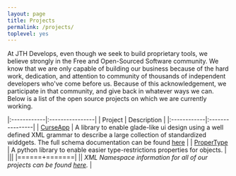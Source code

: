 ```yaml
---
layout: page
title: Projects
permalink: /projects/
toplevel: yes
---
```


At JTH Develops, even though we seek to build proprietary tools, we believe
strongly in the Free and Open-Sourced Software community.  We know that we
are only capable of building our business because of the hard work,
dedication, and attention to community of thousands of independent
developers who've come before us.  Because of this acknowledgement, we
participate in that community, and give back in whatever ways we can.  Below
is a list of the open source projects on which we are currently working.


|:------------|:----------------|
|  Project    |  Description    |
|:------------|:----------------|
| [CurseApp](/projects/CurseApp)    | A library to enable glade-like ui design using a well defined XML grammar to describe a large collection of standardized widdgets. The full schema documentation can be found [here](/xmlns/CurseApp) |
| [ProperType](/projects/ProperType) | A python library to enable easier type-restrictions properties for objects. |
|||
|======+=======|
|| *XML Namespace information for all of our projects can be found [here](/xmlns/).* |
